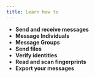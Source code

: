 ```yaml
---
title: Learn how to
---
```

- **Send and receive messages**
- **Message Individuals**
- **Message Groups**
- **Send files**
- **Verify identities**
- **Read and scan fingerprints**
- **Export your messages**
